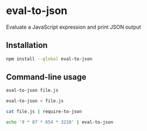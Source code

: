 # eval-to-json
Evaluate a JavaScript expression and print JSON output

## Installation

```bash
npm install --global eval-to-json
```

## Command-line usage

```bash
eval-to-json file.js
```

```bash
eval-to-json < file.js
```

```bash
cat file.js | require-to-json
```

```bash
echo '9 * 87 * 654 * 3210' | eval-to-json
```
